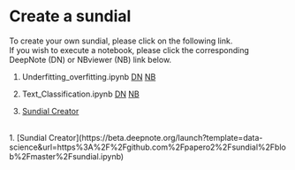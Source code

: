 # Create a sundial
To create your own sundial, please click on the following link.<br>
If you wish to execute a notebook, please click the corresponding DeepNote (DN) or NBviewer (NB) link below.<br>
1. Underfitting_overfitting.ipynb [DN](https://beta.deepnote.org/launch?template=data-science&url=https%3A%2F%2Fgithub.com%2Fpapero2%2FAlessandro-s-teaching-notebooks%2Fblob%2Fmaster%2Funderfitting_overfitting.ipynb)
[NB](https://nbviewer.jupyter.org/github/papero2/Alessandro-s-teaching-notebooks/blob/master/underfitting_overfitting.ipynb)
2. Text_Classification.ipynb [DN](https://beta.deepnote.org/launch?template=data-science&url=https%3A%2F%2Fgithub.com%2Falessandro-giusti%2Fteaching-notebooks%2Fblob%2Fcefb5f9a7a23b73be0e47567d2b3646fa418ea26%2Fdata%2520science%2FText%2520classification.ipynb)
[NB](https://nbviewer.jupyter.org/github/papero2/Alessandro-s-teaching-notebooks/blob/master/underfitting_overfitting.ipynb)

1. [Sundial Creator](https://beta.deepnote.org/launch?template=data-science&url=https%3A%2F%2Fgithub.com%2Fpapero2%2Fsundial%2Fblob%2Fmaster%2Fsundial.ipynb)
<br>
1. [Sundial Creator](https://beta.deepnote.org/launch?template=data-science&url=https%3A%2F%2Fgithub.com%2Fpapero2%2Fsundial%2Fblob%2Fmaster%2Fsundial.ipynb)
<br>

